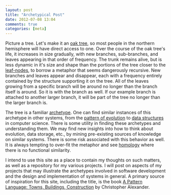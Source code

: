 ```yaml
---
layout: post
title: "Archetypical Post"
date: 2012-07-08 13:04
comments: true
categories: [meta]
---
```


Picture a tree. Let's make it an [oak tree][0], so most people in the northern hemisphere will have direct access to one. Over the course of the oak tree's life, it increases in size gradually, with new branches, sub-branches, and leaves appearing in that order of frequency. The trunk remains alive, but is less dynamic in it's size and shape than the portions of the tree closer to the [leaf-nodes][1], to borrow a metaphor that seems dangerously recursive. New branches and leaves appear and disappear, each with a frequency entirely contained by the structure supporting it on the tree. All of the leaves growing from a specific branch will be around no longer than the branch itself is around. So it is with the branch as well. If our example branch is attached to another larger branch, it will be part of the tree no longer than the larger branch is.

The tree is a familiar [archetype][2]. One can find similar instances of this archetype in other systems, from the [pattern of evolution][3] to [data structures][4] in computer science. There is some utility in finding these archetypes and understanding them. We may find new insights into how to think about evolution, data storage, etc., by mining pre-existing sources of knowledge on similar systems. There is some risk associated with this behavior as well. It is always tempting to over-fit the metaphor and see [homology][5] where there is no functional similarity. 

I intend to use this site as a place to contain my thoughts on such matters, as well as a repository for my various projects. I will post on aspects of my projects that may illustrate the archetypes involved in software development and the design and implementation of systems in general. A primary source of inspiration for this site, including the title, is the book [A Pattern Language: Towns, Buildings, Construction][6] by Christopher Alexander. 

[0]: http://en.wikipedia.org/wiki/Oak "Oak tree"
[1]: http://en.wikipedia.org/wiki/Tree_(data_structure) "Tree_(data_structure)"
[2]: http://en.wikipedia.org/wiki/Archetype "archetype"
[3]: http://en.wikipedia.org/wiki/Tree_of_life_(biology) "tree of life"
[4]: http://en.wikipedia.org/wiki/Binary_tree "binary tree"
[5]: http://en.wikipedia.org/wiki/Homology_(biology) "homology"
[6]: http://www.amazon.com/gp/product/0195019199/ref=as_li_ss_tl?ie=UTF8&tag=archetypal-20&linkCode=as2&camp=1789&creative=390957&creativeASIN=0195019199 "pattern language"
